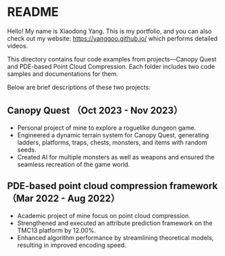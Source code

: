 # README

Hello! My name is Xiaodong Yang. This is my portfolio, and you can also check out my website: https://yanggoo.github.io/ which performs detailed videos.

This directory contains four code examples from projects—Canopy Quest and PDE-based Point Cloud Compression. Each folder includes two code samples and documentations for them.

Below are brief descriptions of these two projects:

## Canopy Quest （Oct 2023 - Nov 2023）

- Personal project of mine to explore a roguelike dungeon game.
- Engineered a dynamic terrain system for Canopy Quest, generating ladders, platforms, traps, chests, monsters, and items with random seeds.
- Created AI for multiple monsters as well as weapons and ensured the seamless recreation of the game world.

## PDE-based point cloud compression framework （Mar 2022 - Aug 2022）

- Academic project of mine focus on point cloud compression.
- Strengthened and executed an attribute prediction framework on the TMC13 platform by 12.00%.
- Enhanced algorithm performance by streamlining theoretical models, resulting in improved encoding speed.
